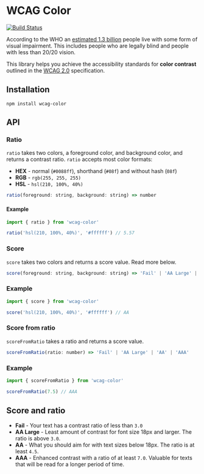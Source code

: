 # WCAG Color

[![Build Status](https://travis-ci.com/believer/wcag-color.svg?branch=master)](https://travis-ci.com/believer/wcag-color)

According to the WHO an [estimated 1.3 billion](https://www.who.int/en/news-room/fact-sheets/detail/blindness-and-visual-impairment)
people live with some form of visual impairment. This includes people who are legally blind and people with less than 20/20 vision.

This library helps you achieve the accessibility standards for **color contrast** outlined in the [WCAG 2.0](https://www.w3.org/WAI/standards-guidelines/wcag/) specification.

## Installation

```
npm install wcag-color
```

## API

### Ratio

`ratio` takes two colors, a foreground color, and background color, and returns a contrast ratio. `ratio` accepts most color formats:

- **HEX** - normal (`#0088ff`), shorthand (`#08f`) and without hash (`08f`)
- **RGB** - `rgb(255, 255, 255)`
- **HSL** - `hsl(210, 100%, 40%)`

```js
ratio(foreground: string, background: string) => number
```

#### Example

```js
import { ratio } from 'wcag-color'

ratio('hsl(210, 100%, 40%)', '#ffffff') // 5.57
```

### Score

`score` takes two colors and returns a score value. Read more below.

```js
score(foreground: string, background: string) => 'Fail' | 'AA Large' | 'AA' | 'AAA'
```

### Example

```js
import { score } from 'wcag-color'

score('hsl(210, 100%, 40%)', '#ffffff') // AA
```

### Score from ratio

`scoreFromRatio` takes a ratio and returns a score value.

```js
scoreFromRatio(ratio: number) => 'Fail' | 'AA Large' | 'AA' | 'AAA'
```

### Example

```js
import { scoreFromRatio } from 'wcag-color'

scoreFromRatio(7.5) // AAA
```

## Score and ratio

- **Fail** - Your text has a contrast ratio of less than `3.0`
- **AA Large** - Least amount of contrast for font size 18px and larger. The ratio is above `3.0`.
- **AA** - What you should aim for with text sizes below 18px. The ratio is at least `4.5`.
- **AAA** - Enhanced contrast with a ratio of at least `7.0`. Valuable for texts that will be read for a longer period of time.
